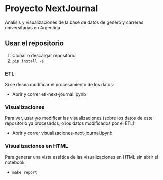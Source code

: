 # Proyecto NextJournal

Analisis y visualizaciones de la base de datos de genero y carreras universitarias en Argentina.

## Usar el repositorio

1. Clonar o descargar repositorio
2. `pip install -e .`

### ETL

Si se desea modificar el procesamiento de los datos:

* Abrir y correr etl-next-journal.ipynb

### Visualizaciones

Para ver, usar y/o modificar las visualizaciones (sobre los datos de este repositorio ya procesados, o los datos modificados por el ETL):

* Abrir y correr visualizaciones-next-journal.ipynb

### Visualizaciones en HTML

Para generar una vista estática de las visualizaciones en HTML sin abrir el notebook:

* `make report`
